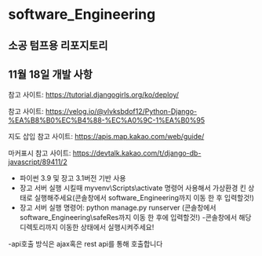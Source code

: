 # software_Engineering

## 소공 텀프용 리포지토리

## 11월 18일 개발 사항

참고 사이트: https://tutorial.djangogirls.org/ko/deploy/

참고 사이트: https://velog.io/@vlvksbdof12/Python-Django-%EA%B8%B0%EC%B4%88-%EC%A0%9C-1%EA%B0%95

지도 삽입 참고 사이트: https://apis.map.kakao.com/web/guide/

마커표시 참고 사이트: https://devtalk.kakao.com/t/django-db-javascript/89411/2

- 파이썬 3.9 및 장고 3.1버전 기반 사용
- 장고 서버 실행 시킬때 myvenv\Scripts\activate 명령어 사용해서 가상환경 킨 상태로 실행해주세요(콘솔창에서 software_Engineering까지 이동 한 후 입력할것!)
- 장고 서버 실행 명령어: python manage.py runserver (콘솔창에서 software_Engineering\safeRes까지 이동 한 후에 입력할것!)
  -콘솔창에서 해당 디렉토리까지 이동한 상태에서 실행시켜주세요!

-api호출 방식은 ajax혹은 rest api를 통해 호출합니다

